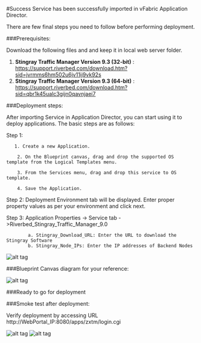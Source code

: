 #Success
Service has been successfully imported in vFabric Application Director. 

There are few final steps you need to follow before performing deployment.

###Prerequisites:

Download the following files and  and keep it in  local web server folder.

1. **Stingray Traffic Manager Version 9.3 (32-bit)** : https://support.riverbed.com/download.htm?sid=jvrmms6hm502u6jv11ij9vk92s
2. **Stingray Traffic Manager Version 9.3 (64-bit)** : https://support.riverbed.com/download.htm?sid=qbr1k45ualc3gijn0qavnjaei7

###Deployment steps:

After importing Service in Application Director, you can start using it to deploy applications. The basic steps are as follows:

Step 1:

	   1. Create a new Application.
	 
	    2. On the Blueprint canvas, drag and drop the supported OS template from the Logical Templates menu.
	
	    3. From the Services menu, drag and drop this service to OS template.
	
	    4. Save the Application.
    
Step 2: Deployment Environment tab will be displayed. Enter proper property values as per your environment and click next.

Step 3: Application Properties -> Service tab ->Riverbed_Stingray_Traffic_Manager_9.0

			a. Stingray_Download_URL: Enter the URL to download the Stingray Software
			b. Stingray_Node_IPs: Enter the IP addresses of Backend Nodes
![alt tag](https://raw.github.com/vmware-applicationdirector/solutions-import-beta/Riverbed-Stingray-Traffic-Manager-9_0-Service-50/Riverbed-Stingray-Traffic-Manager-9.0_properties.jpg)  
	
###Blueprint Canvas diagram for your reference: 

![alt tag](https://raw.github.com/vmware-applicationdirector/solutions-import-beta/Riverbed-Stingray-Traffic-Manager-9_0-Service-50/Riverbed-Stingray-Traffic-Manager-9.0-Canvas.jpg)

###Ready to go for deployment

###Smoke test after deployment:

Verify deployment by accessing URL http://WebPortal_IP:8080/apps/zxtm/login.cgi

![alt tag](https://raw.github.com/vmware-applicationdirector/solutions-import-beta/Riverbed-Stingray-Traffic-Manager-9_0-Service-50/Smoke-test-Login-Page.png)
![alt tag](https://raw.github.com/vmware-applicationdirector/solutions-import-beta/Riverbed-Stingray-Traffic-Manager-9_0-Service-50/Smoke-test-Logout-Page.png)





 








